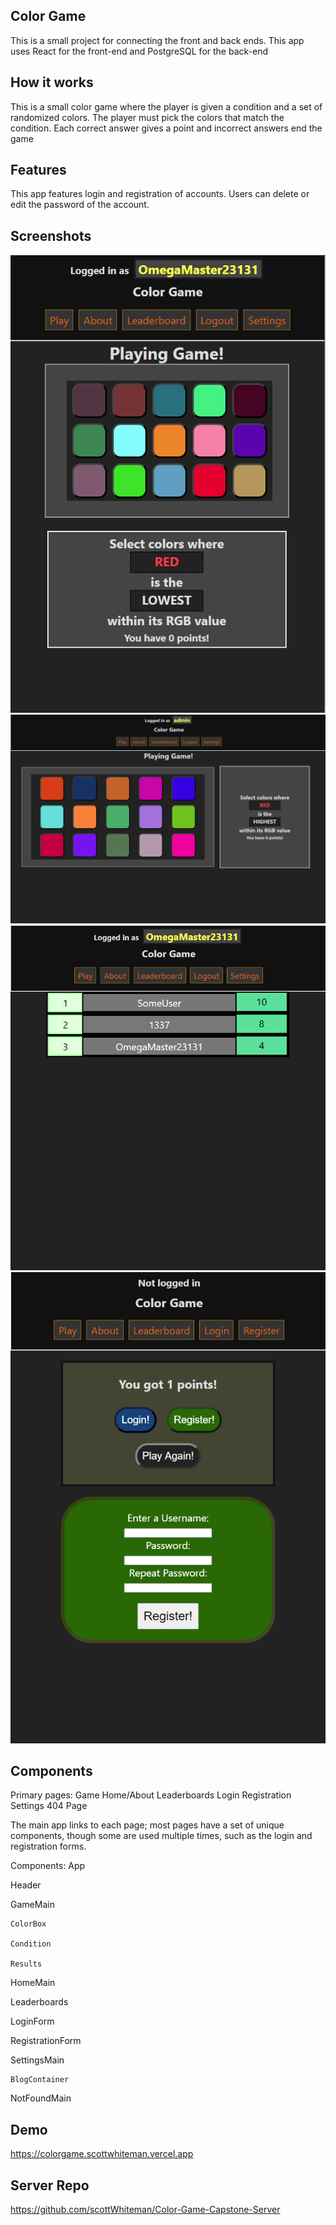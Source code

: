 ## Color Game

This is a small project for connecting the front and back ends.
This app uses React for the front-end and PostgreSQL for the back-end

## How it works

This is a small color game where the player is given a condition and a set of randomized colors.
The player must pick the colors that match the condition.
Each correct answer gives a point and incorrect answers end the game

## Features

This app features login and registration of accounts.
Users can delete or edit the password of the account.

## Screenshots

![Mobile view](/screenshots/Screen2.png)
![Desktop view](/screenshots/Screen3.png)
![Leaderboards](/screenshots/Screen1.png)
![Results](/screenshots/Screen4.png)

## Components

Primary pages:
  Game
  Home/About
  Leaderboards
  Login
  Registration
  Settings
  404 Page

The main app links to each page; most pages have a set of unique components, though some are used multiple times, such as the login and registration forms.

Components:
App
  
  Header
  
  GameMain
  
    ColorBox
  
    Condition
  
    Results
  
  HomeMain
  
  Leaderboards
  
  LoginForm
  
  RegistrationForm
  
  SettingsMain
  
    BlogContainer
  
  NotFoundMain
## Demo 

https://colorgame.scottwhiteman.vercel.app

## Server Repo
https://github.com/scottWhiteman/Color-Game-Capstone-Server
